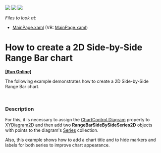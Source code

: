 <!-- default badges list -->
![](https://img.shields.io/endpoint?url=https://codecentral.devexpress.com/api/v1/VersionRange/128567735/11.2.5%2B)
[![](https://img.shields.io/badge/Open_in_DevExpress_Support_Center-FF7200?style=flat-square&logo=DevExpress&logoColor=white)](https://supportcenter.devexpress.com/ticket/details/E3703)
[![](https://img.shields.io/badge/📖_How_to_use_DevExpress_Examples-e9f6fc?style=flat-square)](https://docs.devexpress.com/GeneralInformation/403183)
<!-- default badges end -->
<!-- default file list -->
*Files to look at*:

* [MainPage.xaml](./CS/SidebySideRangeBar/MainPage.xaml) (VB: [MainPage.xaml](./VB/SidebySideRangeBar/MainPage.xaml))
<!-- default file list end -->
# How to create a 2D Side-by-Side Range Bar chart
<!-- run online -->
**[[Run Online]](https://codecentral.devexpress.com/e3703)**
<!-- run online end -->


<p>The following example demonstrates how to create a 2D Side-by-Side Range Bar chart.</p><br />



<h3>Description</h3>

<p>For this, it is necessary to assign the <a href="http://help.devexpress.com/#Silverlight/DevExpressXpfChartsChartControl_Diagramtopic"><u>ChartControl.Diagram</u></a> property to<a href="http://help.devexpress.com/#Silverlight/clsDevExpressXpfChartsXYDiagram2Dtopic"> <u>XYDiagram2D</u></a> and then add two <strong>RangeBarSideBySideSeries2D</strong> objects with points to the diagram&#39;s <a href="http://help.devexpress.com/#Silverlight/DevExpressXpfChartsDiagram_Seriestopic"><u>Series</u></a> collection. </p><p>Also, this example shows how to add a chart title and to hide markers and labels for both series to improve chart appearance.</p><br />
<br />


<br/>


